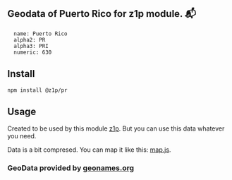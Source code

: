 
## Geodata of Puerto Rico for z1p module. :mailbox_with_mail:

```
  name: Puerto Rico
  alpha2: PR
  alpha3: PRI
  numeric: 630
```

## Install

```
npm install @z1p/pr
```

## Usage

Created to be used by this module [z1p](https://github.com/vzhufk/z1p).
But you can use this data whatever you need.

Data is a bit compresed. You can map it like this: [map.js](https://github.com/vzhufk/z1p/blob/master/src/map.js).

### GeoData provided by **[geonames.org](http://www.geonames.org/)**
